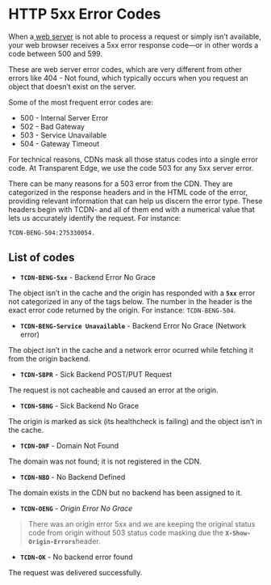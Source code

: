 # HTTP 5xx Error Codes

When a[ web server](https://en.wikipedia.org/wiki/Web_server) is not able to process a request or simply isn’t available, your web browser receives a 5xx error response code—or in other words a code between 500 and 599.

These are web server error codes, which are very different from other errors like 404 - Not found, which typically occurs when you request an object that doesn’t exist on the server.

Some of the most frequent error codes are:

* 500 - Internal Server Error
* 502 - Bad Gateway
* 503 - Service Unavailable
* 504 - Gateway Timeout

For technical reasons, CDNs mask all those status codes into a single error code. At Transparent Edge, we use the code 503 for any 5xx server error.

There can be many reasons for a 503 error from the CDN. They are categorized in the response headers and in the HTML code of the error, providing relevant information that can help us discern the error type. These headers begin with TCDN- and all of them end with a numerical value that lets us accurately identify the request. For instance:

```
TCDN-BENG-504:275330054.
```

## List of codes

* **`TCDN-BENG-5xx`** - Backend Error No Grace

The object isn’t in the cache and the origin has responded with a **`5xx`** error not categorized in any of the tags below. The number in the header is the exact error code returned by the origin. For instance: `TCDN-BENG-504`.

* **`TCDN-BENG-Service Unavailable`** - Backend Error No Grace (Network error)

The object isn’t in the cache and a network error ocurred while fetching it from the origin backend.

* **`TCDN-SBPR`** - Sick Backend POST/PUT Request

The request is not cacheable and caused an error at the origin.

* **`TCDN-SBNG`** - Sick Backend No Grace

The origin is marked as sick (its healthcheck is failing) and the object isn’t in the cache.

* **`TCDN-DNF`** - Domain Not Found

The domain was not found; it is not registered in the CDN.

* **`TCDN-NBD`** - No Backend Defined

The domain exists in the CDN but no backend has been assigned to it.

* **`TCDN-OENG`** - _Origin Error No Grace_&#x20;

> There was an origin error 5xx and we are keeping the original status code from origin without 503 status code masking due the **`X-Show-Origin-Errors`**&#x68;eader.

* **`TCDN-OK`** - No backend error found

The request was delivered successfully.
